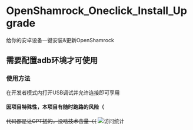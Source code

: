 # OpenShamrock_Oneclick_Install_Upgrade
给你的安卓设备一键安装&amp;更新OpenShamrock
## 需要配置adb环境才可使用

### 使用方法
在开发者模式内打开USB调试并允许连接即可享用

#### 因项目特殊性，本项目有随时跑路的风险（

~~代码都是让GPT搓的，没啥技术含量（（~~
![访问统计](https://count.getloli.com/get/@:opsroneclick?theme=moebooru)